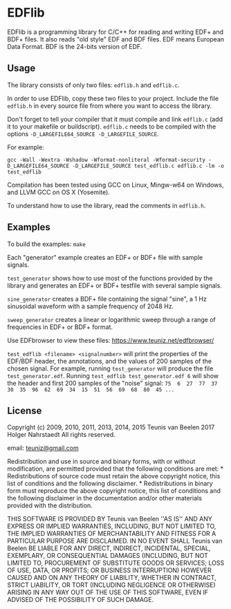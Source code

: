 # EDFlib

EDFlib is a programming library for C/C++ for reading and writing EDF+ and BDF+ files.
It also reads "old style" EDF and BDF files.
EDF means European Data Format. BDF is the 24-bits version of EDF.


## Usage

The library consists of only two files: `edflib.h` and `edflib.c`.

In order to use EDFlib, copy these two files to your project.
Include the file `edflib.h` in every source file from where you want to access the library.

Don't forget to tell your compiler that it must compile and link `edflib.c` (add it to
your makefile or buildscript). `edflib.c` needs to be compiled with the options
`-D_LARGEFILE64_SOURCE -D_LARGEFILE_SOURCE`.

For example:

`gcc -Wall -Wextra -Wshadow -Wformat-nonliteral -Wformat-security -D_LARGEFILE64_SOURCE -D_LARGEFILE_SOURCE test_edflib.c edflib.c -lm -o test_edflib`

Compilation has been tested using GCC on Linux, Mingw-w64 on Windows, and LLVM GCC on OS X (Yosemite).

To understand how to use the library, read the comments in `edflib.h`.


## Examples

To build the examples: `make`

Each "generator" example creates an EDF+ or BDF+ file with sample signals.

`test_generator` shows how to use most of the functions provided by the library and generates an
EDF+ or BDF+ testfile with several sample signals.

`sine_generator` creates a BDF+ file containing the signal "sine", a 1 Hz sinusoidal waveform with a
sample frequency of 2048 Hz.

`sweep_generator` creates a linear or logarithmic sweep through a range of frequencies in EDF+ or
BDF+ format.

Use EDFbrowser to view these files: https://www.teuniz.net/edfbrowser/

`test_edflib <filename> <signalnumber>` will print the properties of the EDF/BDF header, the
annotations, and the values of 200 samples of the chosen signal. For example, running
`test_generator` will produce the file `test_generator.edf`. Running `test_edflib test_generator.edf 6`
will show the header and first 200 samples of the "noise" signal:
`75  6  27  77  37  30  35  96  62  69  34  15  51  56  69  68  80  45 ...`


## License

Copyright (c) 2009, 2010, 2011, 2013, 2014, 2015 Teunis van Beelen
              2017 Holger Nahrstaedt
All rights reserved.

email: teuniz@gmail.com

Redistribution and use in source and binary forms, with or without
modification, are permitted provided that the following conditions are met:
     * Redistributions of source code must retain the above copyright
       notice, this list of conditions and the following disclaimer.
     * Redistributions in binary form must reproduce the above copyright
       notice, this list of conditions and the following disclaimer in the
       documentation and/or other materials provided with the distribution.

THIS SOFTWARE IS PROVIDED BY Teunis van Beelen ''AS IS'' AND ANY
EXPRESS OR IMPLIED WARRANTIES, INCLUDING, BUT NOT LIMITED TO, THE IMPLIED
WARRANTIES OF MERCHANTABILITY AND FITNESS FOR A PARTICULAR PURPOSE ARE
DISCLAIMED. IN NO EVENT SHALL Teunis van Beelen BE LIABLE FOR ANY
DIRECT, INDIRECT, INCIDENTAL, SPECIAL, EXEMPLARY, OR CONSEQUENTIAL DAMAGES
(INCLUDING, BUT NOT LIMITED TO, PROCUREMENT OF SUBSTITUTE GOODS OR SERVICES;
LOSS OF USE, DATA, OR PROFITS; OR BUSINESS INTERRUPTION) HOWEVER CAUSED AND
ON ANY THEORY OF LIABILITY, WHETHER IN CONTRACT, STRICT LIABILITY, OR TORT
(INCLUDING NEGLIGENCE OR OTHERWISE) ARISING IN ANY WAY OUT OF THE USE OF THIS
SOFTWARE, EVEN IF ADVISED OF THE POSSIBILITY OF SUCH DAMAGE.
